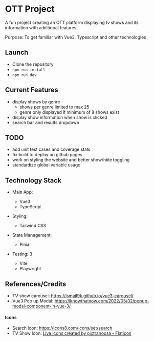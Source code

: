 # OTT Project

A fun project creating an OTT platform displaying tv shows and its information with additional features. 

Purpose: To get familiar with Vue3, Typescript and other technologies

## Launch

- Clone the repository
- `npm run install`
- `npm run dev`

## Current Features

- display shows by genre
  - shows per genre limited to max 25
  - genre only displayed if minimum of 8 shows exist
- display show information when show is clicked
- search bar and results dropdown
  
## TODO

- add unit test cases and coverage stats
- fix build to deploy on github pages
- work on styling the website and better show/hide toggling
- standardize global variable usage

## Technology Stack

- Main App:
  - Vue3
  - TypeScript

- Styling:
  - Tailwind CSS

- State Management:
  - Pinia
  
- Testing: 3
  - Vite
  - Playwright

## References/Credits

- TV show carousel: https://ismail9k.github.io/vue3-carousel/
- Vue3 Pop up Modal: https://iknowthatnow.com/2022/05/02/popup-modal-component-in-vue-3/

#### Icons

- Search Icon: https://icons8.com/icons/set/search
- TV Show Icon: <a href="https://www.flaticon.com/free-icons/live" title="live icons">Live icons created by pictranoosa - Flaticon</a>
